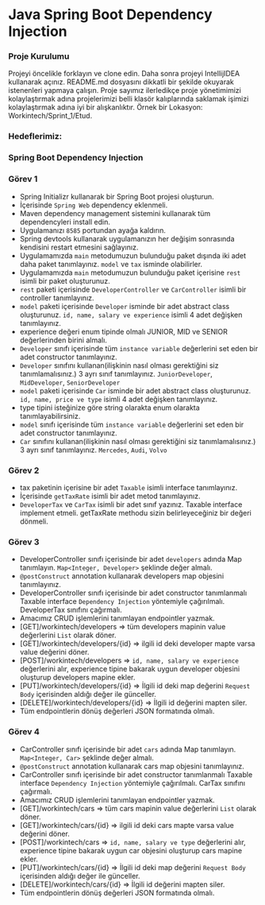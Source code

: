 #  Java Spring Boot Dependency Injection

### Proje Kurulumu

Projeyi öncelikle forklayın ve clone edin.
Daha sonra projeyi IntellijIDEA kullanarak açınız. README.md dosyasını dikkatli bir şekilde okuyarak istenenleri yapmaya çalışın.
Proje sayımız ilerledikçe proje yönetimimizi kolaylaştırmak adına projelerimizi belli klasör kalıplarında saklamak işimizi kolaylaştırmak adına iyi bir alışkanlıktır.
Örnek bir Lokasyon: Workintech/Sprint_1/Etud.

### Hedeflerimiz:

### Spring Boot Dependency Injection

 ### Görev 1
 * Spring Initializr kullanarak bir Spring Boot projesi oluşturun.
 * İçerisinde ```Spring Web``` dependency eklenmeli.
 * Maven dependency management sistemini kullanarak tüm dependencyleri install edin.
 * Uygulamanızı  ```8585``` portundan ayağa kaldırın.
 * Spring devtools kullanarak uygulamanızın her değişim sonrasında kendisini restart etmesini sağlayınız.
 * Uygulamamızda ```main``` metodumuzun bulunduğu paket dışında iki adet daha paket tanımlayınız. ```model``` ve ```tax``` isminde olabilirler.
 * Uygulamamızda ```main``` metodumuzun bulunduğu paket içerisine ```rest``` isimli bir paket oluşturunuz.
 * ```rest``` paketi içerisinde ````DeveloperController```` ve ````CarController```` isimli bir controller tanımlayınız.
 * ```model``` paketi içerisinde ````Developer```` isminde bir adet abstract class oluşturunuz. ```id, name, salary ve experience``` isimli 4 adet değişken tanımlayınız.
 * experience değeri enum tipinde olmalı JUNIOR, MID ve SENIOR değerlerinden birini almalı.
 * ````Developer```` sınıfı içerisinde tüm ````instance variable```` değerlerini set eden bir adet constructor tanımlayınız.
 * ```Developer``` sınıfını kullanan(ilişkinin nasıl olması gerektiğini siz tanımlamalısınız.) 3 ayrı sınıf tanımlayınız. ````JuniorDeveloper````, ````MidDeveloper````, ````SeniorDeveloper````
 * ```model``` paketi içerisinde ````Car```` isminde bir adet abstract class oluşturunuz. ```id, name, price ve type``` isimli 4 adet değişken tanımlayınız.
 * type tipini isteğinize göre string olarakta enum olarakta tanımlayabilirsiniz.
 * ````model```` sınıfı içerisinde tüm ````instance variable```` değerlerini set eden bir adet constructor tanımlayınız.
 * ```Car``` sınıfını kullanan(ilişkinin nasıl olması gerektiğini siz tanımlamalısınız.) 3 ayrı sınıf tanımlayınız. ````Mercedes````, ````Audi````, ````Volvo````
 
 ### Görev 2
 * tax paketinin içerisine bir adet ````Taxable```` isimli interface tanımlayınız.
 * İçerisinde ````getTaxRate```` isimli bir adet metod tanımlayınız.
 * ````DeveloperTax```` ve ````CarTax```` isimli bir adet sınıf yazınız. Taxable interface implement etmeli. getTaxRate methodu sizin belirleyeceğiniz bir değeri dönmeli.

 ### Görev 3
 * DeveloperController sınıfı içerisinde bir adet ```developers``` adında Map tanımlayın. ```Map<Integer, Developer>``` şeklinde değer almalı.
 *  ```@postConstruct``` annotation kullanarak developers map objesini tanımlayınız.
 * DeveloperController sınıfı içerisinde bir adet constructor tanımlanmalı Taxable interface ```Dependency Injection``` yöntemiyle çağırılmalı. DeveloperTax sınıfını çağırmalı.
 * Amacımız CRUD işlemlerini tanımlayan endpointler yazmak. 
 * [GET]/workintech/developers => tüm developers mapinin value değerlerini ```List``` olarak döner.
 * [GET]/workintech/developers/{id} => ilgili id deki developer mapte varsa value değerini döner.
 * [POST]/workintech/developers => ```id, name, salary ve experience``` değerlerini alır, experience tipine bakarak uygun developer objesini oluşturup developers mapine ekler.
 * [PUT]/workintech/developers/{id} => İlgili id deki map değerini ```Request Body``` içerisinden aldığı değer ile günceller.
 * [DELETE]/workintech/developers/{id} => İlgili id değerini mapten siler.
 * Tüm endpointlerin dönüş değerleri JSON formatında olmalı.

 ### Görev 4
  * CarController sınıfı içerisinde bir adet ```cars``` adında Map tanımlayın. ```Map<Integer, Car>``` şeklinde değer almalı.
 *  ```@postConstruct``` annotation kullanarak cars map objesini tanımlayınız.
 * CarController sınıfı içerisinde bir adet constructor tanımlanmalı Taxable interface ```Dependency Injection``` yöntemiyle çağırılmalı. CarTax sınıfını çağırmalı.
 * Amacımız CRUD işlemlerini tanımlayan endpointler yazmak. 
 * [GET]/workintech/cars => tüm cars mapinin value değerlerini ```List``` olarak döner.
 * [GET]/workintech/cars/{id} => ilgili id deki cars mapte varsa value değerini döner.
 * [POST]/workintech/cars => ```id, name, salary ve type``` değerlerini alır, experience tipine bakarak uygun car objesini oluşturup cars mapine ekler.
 * [PUT]/workintech/cars/{id} => İlgili id deki map değerini ```Request Body``` içerisinden aldığı değer ile günceller.
 * [DELETE]/workintech/cars/{id} => İlgili id değerini mapten siler.
 * Tüm endpointlerin dönüş değerleri JSON formatında olmalı.
